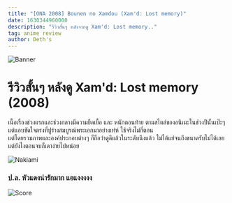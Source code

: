 ```yaml
---
title: "[ONA 2008] Bounen no Xamdou (Xam'd: Lost memory)"
date: 1630344960000
description: "รีวิวสั้นๆ หลังจากดู Xam'd: Lost memory.."
tag: anime review
author: Deth's
---
```


![Banner](https://sv1.picz.in.th/images/2021/09/29/CvwZTE.jpg)

# รีวิวสั้นๆ หลังดู Xam'd: Lost memory (2008)

เนื้อเรื่องช่วงแรกและช่วงกลางมีความยืดเยื้อ และ หนักตอนท้าย ตามสไตล์ของอนิเมะในช่วงปีนั้นเป๊ะๆ <br />
แต่แอบขัดใจตรงที่ปูร่างสมบูรณ์พระเอกมาอย่างเท่ห์ ใช้จริงไม่กี่ตอน <br />
แต่โดยรวมภาพและองค์ประกอบต่างๆ ก็ถือว่าดูดีแล้วในระดับนึงแล้ว ไม่ได้แย่จนถึงขนาดรับไม่ได้เลย แต่ยังไงตอนจบก็เดาง่ายไปหน่อย <br />

![Nakiami](https://sv1.picz.in.th/images/2021/09/29/CvwclN.jpg)
### ป.ล. หัวแดงน่ารักมาก แอแงงงงง

![Score](https://img.shields.io/badge/Score-6%2F10-coral?style=for-the-badge)